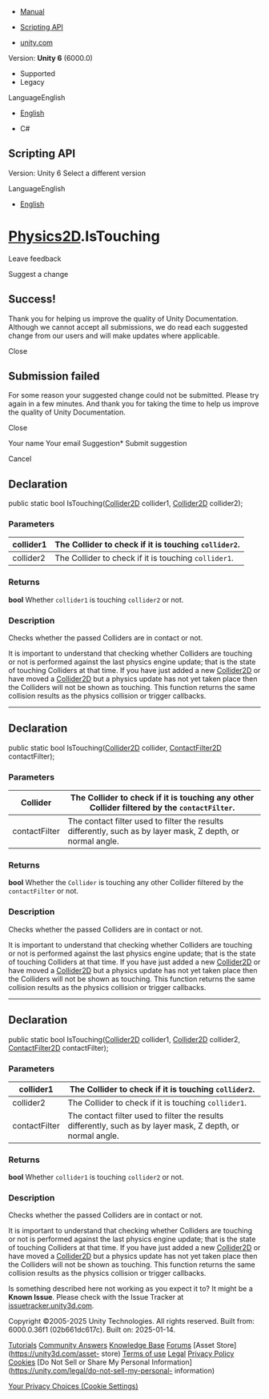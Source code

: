 [ ]()

  * [Manual](../Manual/index.html)
  * [Scripting API](../ScriptReference/index.html)

  * [unity.com](https://unity.com/)

Version: **Unity 6** (6000.0)

  * Supported
  * Legacy

LanguageEnglish

  * [English]()

  * C#

[ ](https://docs.unity3d.com)

## Scripting API

Version: Unity 6 Select a different version

LanguageEnglish

  * [English]()

#  [Physics2D](Physics2D.html).IsTouching

Leave feedback

Suggest a change

## Success!

Thank you for helping us improve the quality of Unity Documentation. Although
we cannot accept all submissions, we do read each suggested change from our
users and will make updates where applicable.

Close

## Submission failed

For some reason your suggested change could not be submitted. Please <a>try
again</a> in a few minutes. And thank you for taking the time to help us
improve the quality of Unity Documentation.

Close

Your name Your email Suggestion* Submit suggestion

Cancel

[ ]()

## Declaration

public static bool IsTouching([Collider2D](Collider2D.html) collider1,
[Collider2D](Collider2D.html) collider2);

### Parameters

collider1 | The Collider to check if it is touching `collider2`.  
---|---  
collider2 | The Collider to check if it is touching `collider1`.  
  
### Returns

**bool** Whether `collider1` is touching `collider2` or not.

### Description

Checks whether the passed Colliders are in contact or not.

It is important to understand that checking whether Colliders are touching or
not is performed against the last physics engine update; that is the state of
touching Colliders at that time. If you have just added a new
[Collider2D](Collider2D.html) or have moved a [Collider2D](Collider2D.html)
but a physics update has not yet taken place then the Colliders will not be
shown as touching. This function returns the same collision results as the
physics collision or trigger callbacks.

* * *

## Declaration

public static bool IsTouching([Collider2D](Collider2D.html) collider,
[ContactFilter2D](ContactFilter2D.html) contactFilter);

### Parameters

Collider | The Collider to check if it is touching any other Collider filtered by the `contactFilter`.  
---|---  
contactFilter | The contact filter used to filter the results differently, such as by layer mask, Z depth, or normal angle.  
  
### Returns

**bool** Whether the `Collider` is touching any other Collider filtered by the
`contactFilter` or not.

### Description

Checks whether the passed Colliders are in contact or not.

It is important to understand that checking whether Colliders are touching or
not is performed against the last physics engine update; that is the state of
touching Colliders at that time. If you have just added a new
[Collider2D](Collider2D.html) or have moved a [Collider2D](Collider2D.html)
but a physics update has not yet taken place then the Colliders will not be
shown as touching. This function returns the same collision results as the
physics collision or trigger callbacks.

* * *

## Declaration

public static bool IsTouching([Collider2D](Collider2D.html) collider1,
[Collider2D](Collider2D.html) collider2,
[ContactFilter2D](ContactFilter2D.html) contactFilter);

### Parameters

collider1 | The Collider to check if it is touching `collider2`.  
---|---  
collider2 | The Collider to check if it is touching `collider1`.  
contactFilter | The contact filter used to filter the results differently, such as by layer mask, Z depth, or normal angle.  
  
### Returns

**bool** Whether `collider1` is touching `collider2` or not.

### Description

Checks whether the passed Colliders are in contact or not.

It is important to understand that checking whether Colliders are touching or
not is performed against the last physics engine update; that is the state of
touching Colliders at that time. If you have just added a new
[Collider2D](Collider2D.html) or have moved a [Collider2D](Collider2D.html)
but a physics update has not yet taken place then the Colliders will not be
shown as touching. This function returns the same collision results as the
physics collision or trigger callbacks.

Is something described here not working as you expect it to? It might be a
**Known Issue**. Please check with the Issue Tracker at
[issuetracker.unity3d.com](https://issuetracker.unity3d.com).

Copyright ©2005-2025 Unity Technologies. All rights reserved. Built from:
6000.0.36f1 (02b661dc617c). Built on: 2025-01-14.

[Tutorials](https://unity3d.com/learn) [Community
Answers](https://answers.unity3d.com) [Knowledge
Base](https://support.unity3d.com/hc/en-us)
[Forums](https://forum.unity3d.com) [Asset Store](https://unity3d.com/asset-
store) [Terms of use](https://docs.unity3d.com/Manual/TermsOfUse.html)
[Legal](https://unity.com/legal) [Privacy
Policy](https://unity.com/legal/privacy-policy)
[Cookies](https://unity.com/legal/cookie-policy) [Do Not Sell or Share My
Personal Information](https://unity.com/legal/do-not-sell-my-personal-
information)

[Your Privacy Choices (Cookie Settings)](javascript:void\(0\);)

